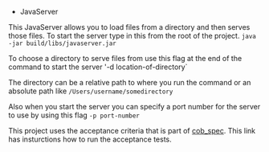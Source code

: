 * JavaServer

This JavaServer allows you to load files from a directory and then serves those
files. To start the server type in this from the root of the project.  `java
-jar build/libs/javaserver.jar`

To choose a directory to serve files from use this flag at the end of the
command to start the server '-d location-of-directory`

The directory can be a relative path to where you run the command or an absolute
path like `/Users/username/somedirectory`

Also when you start the server you can specify a port number for the server to
use by using this flag `-p port-number`

This project uses the acceptance criteria that is part of
[cob_spec](https://github.com/8thlight/cob_spec).  This link has insturctions
how to run the acceptance tests.
